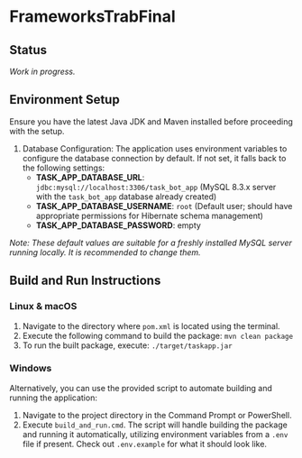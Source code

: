 # FrameworksTrabFinal

## Status

_Work in progress._

## Environment Setup

Ensure you have the latest Java JDK and Maven installed before proceeding with the setup.

1. Database Configuration: The application uses environment variables to configure the database connection by default. If not set, it falls back to the following settings:
   - **TASK_APP_DATABASE_URL**: `jdbc:mysql://localhost:3306/task_bot_app` (MySQL 8.3.x server with the `task_bot_app` database already created)
   - **TASK_APP_DATABASE_USERNAME**: `root` (Default user; should have appropriate permissions for Hibernate schema management)
   - **TASK_APP_DATABASE_PASSWORD**: empty

_Note: These default values are suitable for a freshly installed MySQL server running locally. It is recommended
to change them._

## Build and Run Instructions

### Linux & macOS

1. Navigate to the directory where `pom.xml` is located using the terminal.
2. Execute the following command to build the package: `mvn clean package`
3. To run the built package, execute: `./target/taskapp.jar`

### Windows

Alternatively, you can use the provided script to automate building and running the application:

1. Navigate to the project directory in the Command Prompt or PowerShell.
2. Execute `build_and_run.cmd`. The script will handle building the package and running it automatically,
   utilizing environment variables from a `.env` file if present. Check out `.env.example` for what it should look like.
